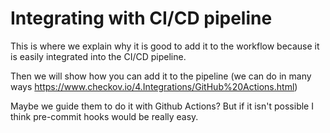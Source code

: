 # Integrating with CI/CD pipeline

This is where we explain why it is good to add it to the workflow because it is easily integrated into the CI/CD pipeline. 

Then we will show how you can add it to the pipeline (we can do in many ways https://www.checkov.io/4.Integrations/GitHub%20Actions.html)

Maybe we guide them to do it with Github Actions? But if it isn't possible I think pre-commit hooks would be really easy. 